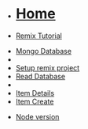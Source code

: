 <!-- docs/_sidebar.md -->
<!-- week 8 -->
* [<h1>Home</h1>](README.md)
* [Remix Tutorial](Block_REMIX/section_1/rmtutorial.md)
<!-- week 9 -->
* [Mongo Database](Block_REMIX/section_2/library.md)
* <!-- week 10 -->
* [Setup remix project](Block_REMIX/section_3/readDatabase.md)
* [Read Database](Block_REMIX/section_4/moreDatabase.md)
* <!-- week 11 -->
* [Item Details](Block_REMIX/section_5/details.md)
* [Item Create](Block_REMIX/section_6/create.md)
<!-- week 12 -->
* [Node version](Block_REMIX/section_7/nodeversion.md)



<!-- docs/_sidebar.md 
New code for 2024  
* [Atlas Cluster](Block_REMIX/section_5/database.md)
-->